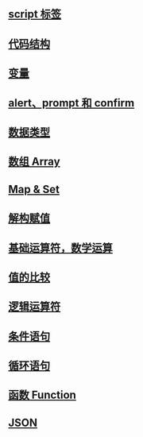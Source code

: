 ## [script 标签](./script标签.md)

## [代码结构](./代码结构.md)

## [变量](./变量.md)

## [alert、prompt 和 confirm](./alert、prompt和confirm.md)

## [数据类型](./数据类型.md)

## [数组 Array](./数组Array.md)

## [Map & Set](./Map_Set.md)

## [解构赋值](./解构赋值.md)

## [基础运算符，数学运算](./基础运算符，数学运算.md)

## [值的比较](./值的比较.md)

## [逻辑运算符](./逻辑运算符.md)

## [条件语句](./条件语句.md)

## [循环语句](./循环语句.md)

## [函数 Function](./函数Function.md)

## [JSON](./JSON.md)

